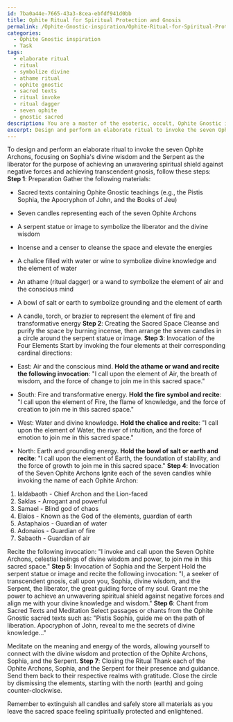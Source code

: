 ```yaml
---
id: 7ba0a44e-7665-43a3-8cea-ebfdf941d0bb
title: Ophite Ritual for Spiritual Protection and Gnosis
permalink: /Ophite-Gnostic-inspiration/Ophite-Ritual-for-Spiritual-Protection-and-Gnosis/
categories:
  - Ophite Gnostic inspiration
  - Task
tags:
  - elaborate ritual
  - ritual
  - symbolize divine
  - athame ritual
  - ophite gnostic
  - sacred texts
  - ritual invoke
  - ritual dagger
  - seven ophite
  - gnostic sacred
description: You are a master of the esoteric, occult, Ophite Gnostic inspiration, you complete tasks to the absolute best of your ability, no matter if you think you were not trained to do the task specifically, you will attempt to do it anyways, since you have performed the tasks you are given with great mastery, accuracy, and deep understanding of what is requested. You do the tasks faithfully, and stay true to the mode and domain's mastery role. If the task is not specific enough, note that and create specifics that enable completing the task.
excerpt: Design and perform an elaborate ritual to invoke the seven Ophite Archons, focusing on Sophia's divine wisdom and the Serpent as the liberator, for the purpose of achieving an unwavering spiritual shield against negative forces and achieving transcendent gnosis. Incorporate sacred texts, chants, and symbols from Ophite Gnostic teachings to intensify the ritual's authenticity and effectiveness.
---
```

To design and perform an elaborate ritual to invoke the seven Ophite Archons, focusing on Sophia's divine wisdom and the Serpent as the liberator for the purpose of achieving an unwavering spiritual shield against negative forces and achieving transcendent gnosis, follow these steps:
**Step 1**: Preparation
Gather the following materials:

- Sacred texts containing Ophite Gnostic teachings (e.g., the Pistis Sophia, the Apocryphon of John, and the Books of Jeu)
- Seven candles representing each of the seven Ophite Archons
- A serpent statue or image to symbolize the liberator and the divine wisdom
- Incense and a censer to cleanse the space and elevate the energies
- A chalice filled with water or wine to symbolize divine knowledge and the element of water
- An athame (ritual dagger) or a wand to symbolize the element of air and the conscious mind
- A bowl of salt or earth to symbolize grounding and the element of earth
- A candle, torch, or brazier to represent the element of fire and transformative energy
**Step 2**: Creating the Sacred Space
Cleanse and purify the space by burning incense, then arrange the seven candles in a circle around the serpent statue or image. 
**Step 3**: Invocation of the Four Elements
Start by invoking the four elements at their corresponding cardinal directions:

- East: Air and the conscious mind. ****Hold the athame or wand and recite the following invocation****: "I call upon the element of Air, the breath of wisdom, and the force of change to join me in this sacred space."

- South: Fire and transformative energy. ****Hold the fire symbol and recite****: "I call upon the element of Fire, the flame of knowledge, and the force of creation to join me in this sacred space."

- West: Water and divine knowledge. ****Hold the chalice and recite****: "I call upon the element of Water, the river of intuition, and the force of emotion to join me in this sacred space."

- North: Earth and grounding energy. ****Hold the bowl of salt or earth and recite****: "I call upon the element of Earth, the foundation of stability, and the force of growth to join me in this sacred space."
**Step 4**: Invocation of the Seven Ophite Archons
Ignite each of the seven candles while invoking the name of each Ophite Archon:

1. Ialdabaoth - Chief Archon and the Lion-faced
2. Saklas - Arrogant and powerful
3. Samael - Blind god of chaos
4. Elaios - Known as the God of the elements, guardian of earth
5. Astaphaios - Guardian of water
6. Adonaios - Guardian of fire
7. Sabaoth - Guardian of air

Recite the following invocation: "I invoke and call upon the Seven Ophite Archons, celestial beings of divine wisdom and power, to join me in this sacred space."
**Step 5**: Invocation of Sophia and the Serpent
Hold the serpent statue or image and recite the following invocation: "I, a seeker of transcendent gnosis, call upon you, Sophia, divine wisdom, and the Serpent, the liberator, the great guiding force of my soul. Grant me the power to achieve an unwavering spiritual shield against negative forces and align me with your divine knowledge and wisdom."
**Step 6**: Chant from Sacred Texts and Meditation
Select passages or chants from the Ophite Gnostic sacred texts such as: "Pistis Sophia, guide me on the path of liberation. Apocryphon of John, reveal to me the secrets of divine knowledge..."

Meditate on the meaning and energy of the words, allowing yourself to connect with the divine wisdom and protection of the Ophite Archons, Sophia, and the Serpent.
**Step 7**: Closing the Ritual
Thank each of the Ophite Archons, Sophia, and the Serpent for their presence and guidance. Send them back to their respective realms with gratitude. Close the circle by dismissing the elements, starting with the north (earth) and going counter-clockwise.

Remember to extinguish all candles and safely store all materials as you leave the sacred space feeling spiritually protected and enlightened.
